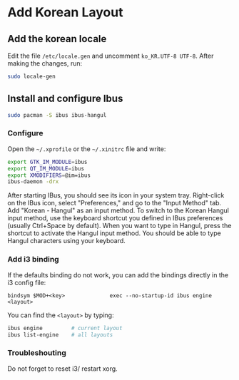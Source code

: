 # Add Korean Layout

## Add the korean locale
Edit the file `/etc/locale.gen` and uncomment `ko_KR.UTF-8 UTF-8`. After making the changes, run:
```sh
sudo locale-gen
```

## Install and configure Ibus
```sh
sudo pacman -S ibus ibus-hangul
```

### Configure
Open the `~/.xprofile` or the `~/.xinitrc` file and write:
```sh
export GTK_IM_MODULE=ibus
export QT_IM_MODULE=ibus
export XMODIFIERS=@im=ibus
ibus-daemon -drx
```
After starting IBus, you should see its icon in your system tray. Right-click on the IBus icon, select "Preferences," and go to the "Input Method" tab. Add "Korean - Hangul" as an input method. To switch to the Korean Hangul input method, use the keyboard shortcut you defined in IBus preferences (usually Ctrl+Space by default). When you want to type in Hangul, press the shortcut to activate the Hangul input method. You should be able to type Hangul characters using your keyboard.

### Add i3 binding
If the defaults binding do not work, you can add the bindings directly in the i3 config file: 
```
bindsym $MOD+<key>              exec --no-startup-id ibus engine <layout>
```

You can find the `<layout>` by typing: 
```sh
ibus engine         # current layout
ibus list-engine    # all layouts 
```

### Troubleshouting
Do not forget to reset i3/ restart xorg. 
